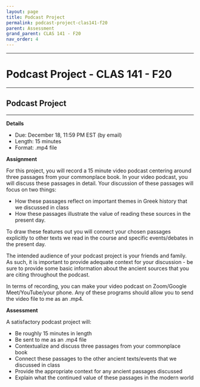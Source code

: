 ```yaml
---
layout: page
title: Podcast Project
permalink: podcast-project-clas141-f20
parent: Assessment
grand_parent: CLAS 141 - F20
nav_order: 4
---
```

***

# Podcast Project - CLAS 141 - F20

***

## Podcast Project

***

**Details**

- Due: December 18, 11:59 PM EST (by email)
- Length: 15 minutes
- Format: .mp4 file

**Assignment**

For this project, you will record a 15 minute video podcast centering around three passages from your commonplace book. In your video podcast, you will discuss these passages in detail. Your discussion of these passages will focus on two things:

- How these passages reflect on important themes in Greek history that we discussed in class
- How these passages illustrate the value of reading these sources in the present day.

To draw these features out you will connect your chosen passages explicitly to other texts we read in the course and specific events/debates in the present day.

The intended audience of your podcast project is your friends and family. As such, it is important to provide adequate context for your discussion - be sure to provide some basic information about the ancient sources that you are citing throughout the podcast.

In terms of recording, you can make your video podcast on Zoom/Google Meet/YouTube/your phone. Any of these programs should allow you to send the video file to me as an .mp4.

**Assessment**

A satisfactory podcast project will:

- Be roughly 15 minutes in length
- Be sent to me as an .mp4 file
- Contextualize and discuss three passages from your commonplace book
- Connect these passages to the other ancient texts/events that we discussed in class
- Provide the appropriate context for any ancient passages discussed
- Explain what the continued value of these passages in the modern world
